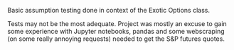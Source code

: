 Basic  assumption testing done in context of the Exotic Options class.

Tests may not be the most adequate. Project was mostly an excuse to gain some experience with Jupyter notebooks, pandas and some webscraping (on some really annoying requests) needed to get the S&P futures quotes.
